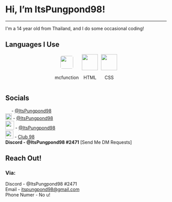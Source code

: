 # Hi, I’m ItsPungpond98!
---
I'm a 14 year old from Thailand, and I do some occasional coding!
## Languages I Use
<div style="display: flex; justify-content: center; gap: 2%; flex-direction: row;">
    <div style="text-align: center; display: inline-block;">
        <a href="https://minecraft.fandom.com/wiki/Commands"><img src="https://upload.wikimedia.org/wikipedia/commons/thumb/f/fb/Minecraft-creeper-face.jpg/800px-Minecraft-creeper-face.jpg" style="width: 40px; padding: 5px; border-radius: 10px;"></a>
        <p>mcfunction</p>
    </div>
    <div style="text-align: center;">
        <a href="https://www.w3.org/html/"><img src="https://upload.wikimedia.org/wikipedia/commons/thumb/6/61/HTML5_logo_and_wordmark.svg/2048px-HTML5_logo_and_wordmark.svg.png" style="width: 50px;"></a>
        <p>HTML</p>
    </div>
    <div style="text-align: center;">
        <a href="https://www.w3.org/html/"><img src="https://upload.wikimedia.org/wikipedia/commons/thumb/6/61/HTML5_logo_and_wordmark.svg/2048px-HTML5_logo_and_wordmark.svg.png" style="width: 50px;"></a>
        <p>CSS</p>
    </div>
</div>

## Socials 
<img src="https://upload.wikimedia.org/wikipedia/commons/thumb/0/09/YouTube_full-color_icon_%282017%29.svg/640px-YouTube_full-color_icon_%282017%29.svg.png" style="height: 15px; width: auto;"> - [@ItsPungpond98](https://www.youtube.com/@ItsPungpond98) <br>
<img src="https://upload.wikimedia.org/wikipedia/commons/thumb/6/6f/Logo_of_Twitter.svg/225px-Logo_of_Twitter.svg.png" style="height: 20px; width: auto; "> - [@ItsPungpond98](https://twitter.com/ItsPungpond98)<br>
<img src="https://i.postimg.cc/9fmyrRkJ/Transparent-Planet-Minecraft-Logo.png" style="height: 27px; width: auto; "> - [@ItsPungpond98](https://www.planetminecraft.com/member/itspungpond98/)<br>
<img src="https://logodownload.org/wp-content/uploads/2017/11/discord-logo-1-1.png" style="height: 25px; width: auto; "> - [Club 98](https://discord.com/invite/4PRUZgPmwN)<br>
**Discord - @ItsPungpond98 #2471** [Send Me DM Requests]
## Reach Out!
### Via: <br>
Discord - @ItsPungpond98 #2471 <br>
Email - [itspungpond98@gmail.com](mailto:itspungpond98@gmail.com)<br>
Phone Numer - No u!
<!---
ItsPungpond98/ItsPungpond98 is a ✨ special ✨ repository because its `README.md` (this file) appears on your GitHub profile.
You can click the Preview link to take a look at your changes.
--->
